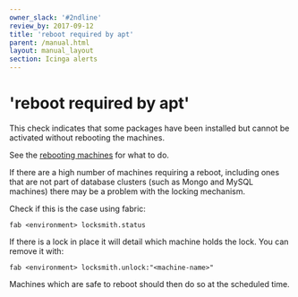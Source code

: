 ```yaml
---
owner_slack: '#2ndline'
review_by: 2017-09-12
title: 'reboot required by apt'
parent: /manual.html
layout: manual_layout
section: Icinga alerts
---
```


# 'reboot required by apt'

This check indicates that some packages have been installed but cannot
be activated without rebooting the machines.

See the [rebooting machines](rebooting-machines.html) for what to do.

If there are a high number of machines requiring a reboot, including
ones that are not part of database clusters (such as Mongo and MySQL
machines) there may be a problem with the locking mechanism.

Check if this is the case using fabric:

    fab <environment> locksmith.status

If there is a lock in place it will detail which machine holds the lock.
You can remove it with:

    fab <environment> locksmith.unlock:"<machine-name>"

Machines which are safe to reboot should then do so at the scheduled
time.

